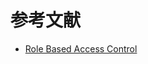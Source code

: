 

# 参考文献
- [Role Based Access Control](https://github.com/kubernetes/ingress/tree/master/examples/rbac/nginx)
